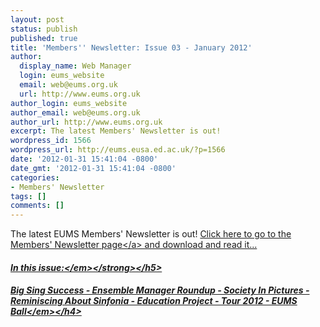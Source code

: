 ```yaml
---
layout: post
status: publish
published: true
title: 'Members'' Newsletter: Issue 03 - January 2012'
author:
  display_name: Web Manager
  login: eums_website
  email: web@eums.org.uk
  url: http://www.eums.org.uk
author_login: eums_website
author_email: web@eums.org.uk
author_url: http://www.eums.org.uk
excerpt: The latest Members' Newsletter is out!
wordpress_id: 1566
wordpress_url: http://eums.eusa.ed.ac.uk/?p=1566
date: '2012-01-31 15:41:04 -0800'
date_gmt: '2012-01-31 15:41:04 -0800'
categories:
- Members' Newsletter
tags: []
comments: []
---
```

<p>The latest EUMS Members' Newsletter is out! <a title="Members' Newsletter" href="http:&#47;&#47;eums.eusa.ed.ac.uk&#47;society&#47;membership&#47;newsletter&#47;">Click here to go to the Members' Newsletter page<&#47;a> and download and read it...</p>
<h5><strong><em>In this issue:<&#47;em><&#47;strong><&#47;h5></p>
<h4><em>Big Sing Success - Ensemble Manager Roundup - Society In Pictures - Reminiscing About Sinfonia - Education Project - Tour 2012 - EUMS Ball<&#47;em><&#47;h4></p>
